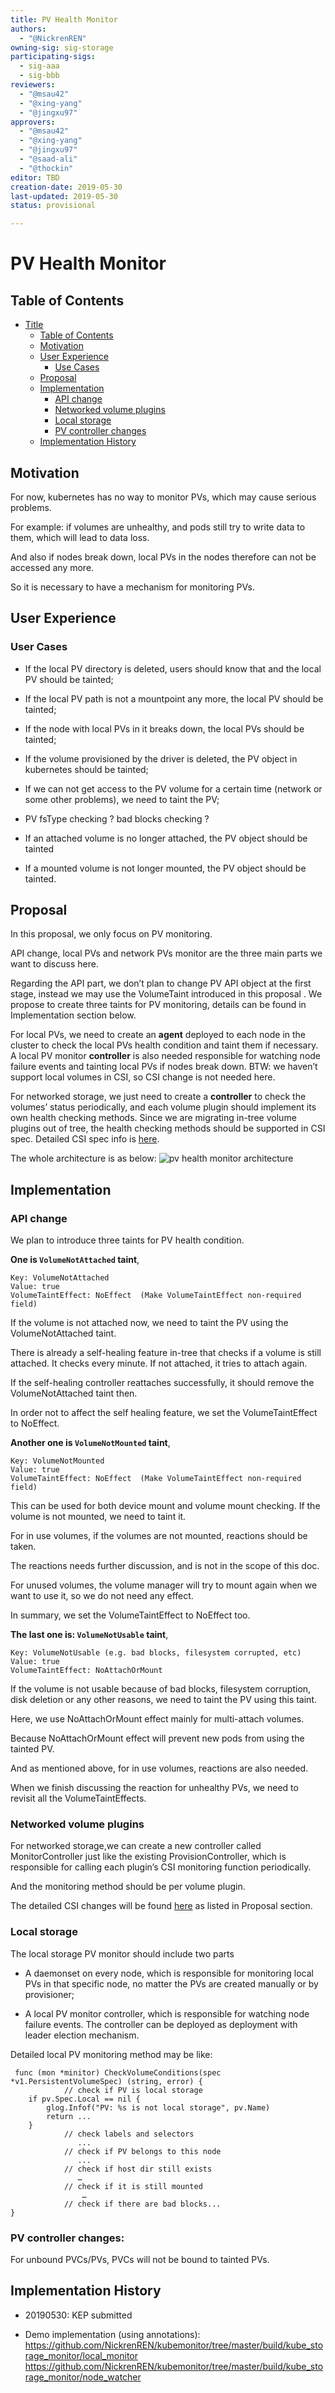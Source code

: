 ```yaml
---
title: PV Health Monitor
authors:
  - "@NickrenREN"
owning-sig: sig-storage
participating-sigs:
  - sig-aaa
  - sig-bbb
reviewers:
  - "@msau42"
  - "@xing-yang"
  - "@jingxu97"
approvers:
  - "@msau42"
  - "@xing-yang"
  - "@jingxu97"
  - "@saad-ali"
  - "@thockin"
editor: TBD
creation-date: 2019-05-30
last-updated: 2019-05-30
status: provisional

---
```


# PV Health Monitor

## Table of Contents

  * [Title](#title)
      * [Table of Contents](#table-of-contents)
      * [Motivation](#motivation)
      * [User Experience](#user-experience)
         * [Use Cases](#use-cases)
      * [Proposal](#proposal)
      * [Implementation](#implementation)
         * [API change](#api-change)
         * [Networked volume plugins](#networked-volume-plugins)
         * [Local storage](#local-storage)
         * [PV controller changes](#pv-controller-changes)
      * [Implementation History](#implementation-history)


## Motivation

For now, kubernetes has no way to monitor PVs, which may cause serious problems. 

For example: if volumes are unhealthy, and pods still try to write data to them, which will lead to data loss. 

And also if nodes break down, local PVs in the nodes therefore can not be accessed any more. 

So it is necessary to have a mechanism for monitoring PVs.

## User Experience

### User Cases

- If the local PV directory is deleted, users should know that and the local PV should be tainted;

- If the local PV path is not a mountpoint any more, the local PV should be tainted;

- If the node with local PVs in it breaks down, the local PVs should be tainted;

- If the volume provisioned by the driver is deleted, the PV object in kubernetes should be tainted;

- If we can not get access to the PV volume for a certain time (network or some other problems), we need to taint the PV;

- PV fsType checking ? bad blocks checking ?

- If an attached volume is no longer attached, the PV object should be tainted

- If a mounted volume is not longer mounted, the PV object should be tainted.


## Proposal

In this proposal, we only focus on PV monitoring. 

API change, local PVs and network PVs monitor are the three main parts we want to discuss here.

Regarding the API part, we don’t plan to change PV API object at the first stage, instead we may use the VolumeTaint introduced in this proposal . We propose to create three taints for PV monitoring, details can be found in Implementation section below.

For local PVs, we need to create an **agent** deployed to each node in the cluster to check the local PVs health condition and taint them if necessary.  A local PV monitor **controller** is also needed responsible for watching node failure events and tainting local PVs if nodes break down. BTW: we haven’t support local volumes in CSI, so CSI change is not needed here. 

For networked storage, we just need to create a **controller** to check the volumes’ status periodically, and each volume plugin should implement its own health checking methods. 
Since we are migrating in-tree volume plugins out of tree, the health checking methods should be supported in CSI spec. Detailed CSI spec info is [here](https://docs.google.com/document/d/1mjYlgXflAayLMPVFNT-qf3iJTVJYJBD-2RQh1jZTJ6s/edit#heading=h.3uxdz6kyha0s).

The whole architecture is as below:
![pv health monitor architecture](./pv-health-monitor.png)


## Implementation

### API change

We plan to introduce three taints for PV health condition.

**One is `VolumeNotAttached` taint**,
```
Key: VolumeNotAttached 
Value: true
VolumeTaintEffect: NoEffect  (Make VolumeTaintEffect non-required field)
```

If the volume is not attached now, we need to taint the PV using the VolumeNotAttached taint. 

There is already a self-healing feature in-tree that checks if a volume is still attached.  It checks every minute.  If not attached, it tries to attach again. 

If the self-healing controller reattaches successfully, it should remove the VolumeNotAttached taint then. 

In order not to affect the self healing feature, we set the VolumeTaintEffect to NoEffect.

**Another one is `VolumeNotMounted` taint**,
```
Key: VolumeNotMounted 
Value: true
VolumeTaintEffect: NoEffect  (Make VolumeTaintEffect non-required field)
```

This can be used for both device mount and volume mount checking. If the volume is not mounted, we need to taint it.

For in use volumes, if the volumes are not mounted, reactions should be taken. 

The reactions needs further discussion, and is not in the scope of this doc. 

For unused volumes, the volume manager will try to mount again when we want to use it, so we do not need any effect.

In summary, we set the VolumeTaintEffect to NoEffect too.

**The last one is: `VolumeNotUsable` taint**,
```
Key: VolumeNotUsable (e.g. bad blocks, filesystem corrupted, etc)
Value: true
VolumeTaintEffect: NoAttachOrMount
```

If the volume is not usable because of bad blocks, filesystem corruption, disk deletion or any other reasons, we need to taint the PV using this taint.

Here, we use NoAttachOrMount effect mainly for multi-attach volumes. 

Because NoAttachOrMount effect will prevent new pods from using the tainted PV. 

And as mentioned above, for in use volumes, reactions are also needed.

When we finish discussing the reaction for unhealthy PVs, we need to revisit all the VolumeTaintEffects.

### Networked volume plugins

For networked storage,we can create a new controller called MonitorController just like the existing ProvisionController, which is responsible for calling each plugin’s CSI monitoring function periodically. 

And the monitoring method should be per volume plugin.

The detailed CSI changes will be found [here](https://docs.google.com/document/d/1mjYlgXflAayLMPVFNT-qf3iJTVJYJBD-2RQh1jZTJ6s/edit#heading=h.3uxdz6kyha0s) as listed in Proposal section.

### Local storage

The local storage PV monitor should include two parts
 
- A daemonset on every node, which is responsible for monitoring local PVs in that specific node, no matter the PVs are created manually or by provisioner;

- A local PV monitor controller, which is responsible for watching node failure events. The controller can be deployed as deployment with leader election mechanism.

Detailed local PV monitoring method may be like:
```
 func (mon *minitor) CheckVolumeConditions(spec *v1.PersistentVolumeSpec) (string, error) {
            // check if PV is local storage
    if pv.Spec.Local == nil { 
		glog.Infof("PV: %s is not local storage", pv.Name)
		return ...
	}
            // check labels and selectors
               ...
            // check if PV belongs to this node
               ...
            // check if host dir still exists
               …
            // check if it is still mounted
                …
            // check if there are bad blocks...
}
```




### PV controller changes:

For unbound PVCs/PVs,  PVCs will not be bound to tainted PVs.



## Implementation History


- 20190530: KEP submitted

- Demo implementation (using annotations): 
https://github.com/NickrenREN/kubemonitor/tree/master/build/kube_storage_monitor/local_monitor
https://github.com/NickrenREN/kubemonitor/tree/master/build/kube_storage_monitor/node_watcher

